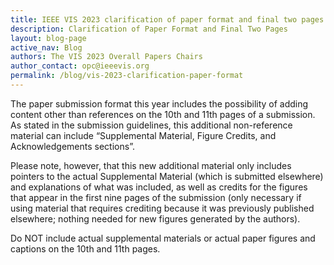 ```yaml
---
title: IEEE VIS 2023 clarification of paper format and final two pages
description: Clarification of Paper Format and Final Two Pages
layout: blog-page
active_nav: Blog
authors: The VIS 2023 Overall Papers Chairs
author_contact: opc@ieeevis.org
permalink: /blog/vis-2023-clarification-paper-format
---
```


The paper submission format this year includes the possibility of adding content other than references on the 10th and 11th pages of a submission.
As stated in the submission guidelines, this additional non-reference material can include “Supplemental Material, Figure Credits, and Acknowledgements sections”. 

Please note, however, that this new additional material only includes pointers to the actual Supplemental Material (which is submitted elsewhere) and explanations of what was included, as well as credits for the figures that appear in the first nine pages of the submission (only necessary if using material that requires crediting because it was previously published elsewhere; nothing needed for new figures generated by the authors). 

Do NOT include actual supplemental materials or actual paper figures and captions on the 10th and 11th pages.  
